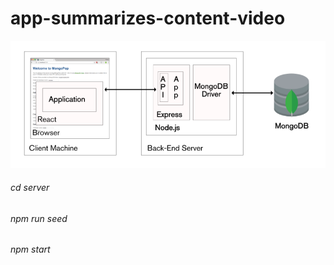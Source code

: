 # app-summarizes-content-video

![Alt text](image.png)


###### cd server
###### npm run seed
###### npm start